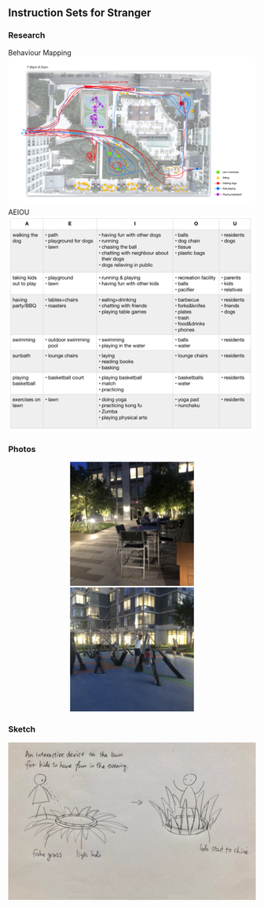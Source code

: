 
## Instruction Sets for Stranger

### Research
Behaviour Mapping
![](https://github.com/EffieSong/effiesong.github.io/raw/master/img-folder/BehaviourMapping.jpg)
AEIOU
![](https://github.com/EffieSong/effiesong.github.io/raw/master/img-folder/AEIOU.jpg)
### Photos
<div align="center">
    <img src="https://github.com/EffieSong/effiesong.github.io/raw/master/img-folder/IMG_1974.jpg" width="50%" height="50%">
    <img src="https://github.com/EffieSong/effiesong.github.io/raw/master/img-folder/IMG_1978.jpg" width="50%" height="50%">
    
 </div>

    



### Sketch
![](https://github.com/EffieSong/effiesong.github.io/raw/master/img-folder/firstsketch.jpeg)
